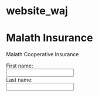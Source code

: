 # website_waj
<html>
<body>

</style>
<h1>Malath Insurance</h1>

<p>Malath Cooperative Insurance</p>

</body>
</html>



<form>
  <label for="fname">First name:</label><br>
  <input type="text" id="fname" name="fname"><br>
  <label for="lname">Last name:</label><br>
  <input type="text" id="lname" name="lname">
<style>
body {
  background-image: url('logo.jpg');
}
</form>


